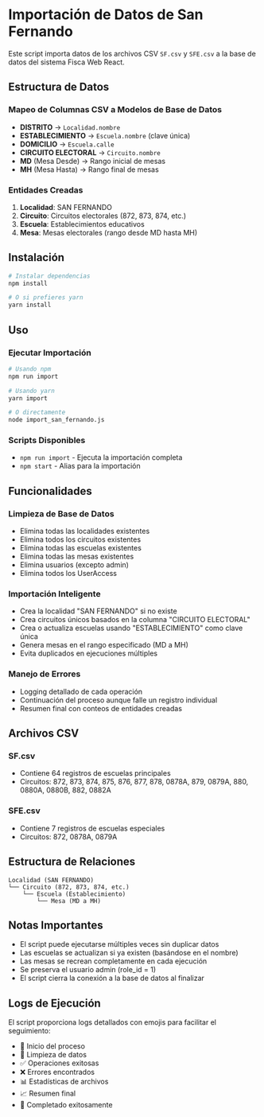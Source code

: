 # Importación de Datos de San Fernando

Este script importa datos de los archivos CSV `SF.csv` y `SFE.csv` a la base de datos del sistema Fisca Web React.

## Estructura de Datos

### Mapeo de Columnas CSV a Modelos de Base de Datos

- **DISTRITO** → `Localidad.nombre`
- **ESTABLECIMIENTO** → `Escuela.nombre` (clave única)
- **DOMICILIO** → `Escuela.calle`
- **CIRCUITO ELECTORAL** → `Circuito.nombre`
- **MD** (Mesa Desde) → Rango inicial de mesas
- **MH** (Mesa Hasta) → Rango final de mesas

### Entidades Creadas

1. **Localidad**: SAN FERNANDO
2. **Circuito**: Circuitos electorales (872, 873, 874, etc.)
3. **Escuela**: Establecimientos educativos
4. **Mesa**: Mesas electorales (rango desde MD hasta MH)

## Instalación

```bash
# Instalar dependencias
npm install

# O si prefieres yarn
yarn install
```

## Uso

### Ejecutar Importación

```bash
# Usando npm
npm run import

# Usando yarn
yarn import

# O directamente
node import_san_fernando.js
```

### Scripts Disponibles

- `npm run import` - Ejecuta la importación completa
- `npm start` - Alias para la importación

## Funcionalidades

### Limpieza de Base de Datos
- Elimina todas las localidades existentes
- Elimina todos los circuitos existentes
- Elimina todas las escuelas existentes
- Elimina todas las mesas existentes
- Elimina usuarios (excepto admin)
- Elimina todos los UserAccess

### Importación Inteligente
- Crea la localidad "SAN FERNANDO" si no existe
- Crea circuitos únicos basados en la columna "CIRCUITO ELECTORAL"
- Crea o actualiza escuelas usando "ESTABLECIMIENTO" como clave única
- Genera mesas en el rango especificado (MD a MH)
- Evita duplicados en ejecuciones múltiples

### Manejo de Errores
- Logging detallado de cada operación
- Continuación del proceso aunque falle un registro individual
- Resumen final con conteos de entidades creadas

## Archivos CSV

### SF.csv
- Contiene 64 registros de escuelas principales
- Circuitos: 872, 873, 874, 875, 876, 877, 878, 0878A, 879, 0879A, 880, 0880A, 0880B, 882, 0882A

### SFE.csv
- Contiene 7 registros de escuelas especiales
- Circuitos: 872, 0878A, 0879A

## Estructura de Relaciones

```
Localidad (SAN FERNANDO)
└── Circuito (872, 873, 874, etc.)
    └── Escuela (Establecimiento)
        └── Mesa (MD a MH)
```

## Notas Importantes

- El script puede ejecutarse múltiples veces sin duplicar datos
- Las escuelas se actualizan si ya existen (basándose en el nombre)
- Las mesas se recrean completamente en cada ejecución
- Se preserva el usuario admin (role_id = 1)
- El script cierra la conexión a la base de datos al finalizar

## Logs de Ejecución

El script proporciona logs detallados con emojis para facilitar el seguimiento:
- 🚀 Inicio del proceso
- 🧹 Limpieza de datos
- ✅ Operaciones exitosas
- ❌ Errores encontrados
- 📊 Estadísticas de archivos
- 📈 Resumen final
- 🎉 Completado exitosamente
